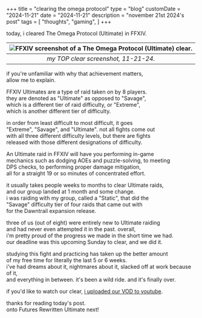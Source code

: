 +++
title = "clearing the omega protocol"
type = "blog"
customDate = "2024-11-21"
date = "2024-11-21"
description = "november 21st 2024's post"
tags = [
    "thoughts",
    "gaming",
]
+++

today, i cleared The Omega Protocol (Ultimate) in FFXIV.

| ![FFXIV screenshot of a The Omega Protocol (Ultimate) clear.](https://i.imgur.com/kQpQJik.png) | 
|:--:| 
| *my TOP clear screenshot, 11-21-24.* |

if you're unfamiliar with why that achievement matters,\
allow me to explain.

FFXIV Ultimates are a type of raid taken on by 8 players.\
they are denoted as "Ultimate" as opposed to "Savage",\
which is a different tier of raid difficulty, or "Extreme",\
which is another different tier of difficulty.

in order from least difficult to most difficult, it goes\
"Extreme", "Savage", and "Ultimate". not all fights come out\
with all three different difficulty levels, but there are fights\
released with those different designations of difficulty.

An Ultimate raid in FFXIV will have you performing in-game\
mechanics such as dodging AOEs and puzzle-solving, to meeting\
DPS checks, to performing proper damage mitigation,\
all for a straight 19 or so minutes of concentrated effort.

it usually takes people weeks to months to clear Ultimate raids,\
and our group landed at 1 month and some change.\
i was raiding with my group, called a "Static", that did the\
"Savage" difficulty tier of four raids that came out with\
for the Dawntrail expansion release. 

three of us (out of eight) were entirely new to Ultimate raiding\
and had never even attempted it in the past. overall,\
i'm pretty proud of the progress we made in the short time we had.\
our deadline was this upcoming Sunday to clear, and we did it.

studying this fight and practicing has taken up the better amount\
of my free time for literally the last 5 or 6 weeks.\
i've had dreams about it, nightmares about it, slacked off at work because of it,\
and everything in between. it's been a wild ride. and it's finally over.

if you'd like to watch our clear, [i uploaded our VOD to youtube](https://youtu.be/eQl7WGPjNrM).

thanks for reading today's post.\
onto Futures Rewritten Ultimate next!